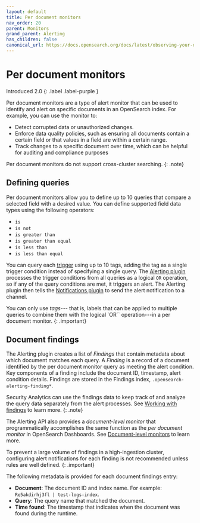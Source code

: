 ```yaml
---
layout: default
title: Per document monitors
nav_order: 20
parent: Monitors
grand_parent: Alerting
has_children: false
canonical_url: https://docs.opensearch.org/docs/latest/observing-your-data/alerting/per-document-monitors/
---
```


# Per document monitors
Introduced 2.0
{: .label .label-purple }

Per document monitors are a type of alert monitor that can be used to identify and alert on specific documents in an OpenSearch index. For example, you can use the monitor to:

- Detect corrupted data or unauthorized changes.
- Enforce data quality policies, such as ensuring all documents contain a certain field or that values in a field are within a certain range. 
- Track changes to a specific document over time, which can be helpful for auditing and compliance purposes

Per document monitors do not support cross-cluster searching.
{: .note} 

## Defining queries

Per document monitors allow you to define up to 10 queries that compare a selected field with a desired value. You can define supported field data types using the following operators:

- `is` 
- `is not`
- `is greater than`
- `is greater than equal`
- `is less than`
- `is less than equal`

You can query each [trigger]({{site.url}}{{site.baseurl}}/observing-your-data/alerting/triggers/) using up to 10 tags, adding the tag as a single trigger condition instead of specifying a single query. The [Alerting plugin]({{site.url}}{{site.baseurl}}/observing-your-data/alerting/monitors/) processes the trigger conditions from all queries as a logical `OR` operation, so if any of the query conditions are met, it triggers an alert. The Alerting plugin then tells the [Notifications plugin]({{site.url}}{{site.baseurl}}/observing-your-data/notifications/index/) to send the alert notification to a channel.

You can only use _tags_--- that is, labels that can be applied to multiple queries to combine them with the logical `OR`` operation---in a per document monitor.
{: .important}

## Document findings

The Alerting plugin creates a list of _Findings_ that contain metadata about which document matches each query. A _Finding_ is a record of a document identified by the per document monitor query as meeting the alert condition. Key components of a finding include the document ID, timestamp, alert condition details. Findings are stored in the Findings index, `.opensearch-alerting-finding*`. 

Security Analytics can use the findings data to keep track of and analyze the query data separately from the alert processes. See [Working with findings]({{site.url}}{{site.baseurl}}/security-analytics/usage/findings/) to learn more.
{: .note}

The Alerting API also provides a _document-level monitor_ that programmatically accomplishes the same function as the _per document monitor_ in OpenSearch Dashboards. See [Document-level monitors]({{site.url}}{{site.baseurl}}/monitoring-plugins/alerting/api/#document-level-monitors) to learn more.

To prevent a large volume of findings in a high-ingestion cluster, configuring alert notifications for each finding is not recommended unless rules are well defined.
{: .important}

The following metadata is provided for each document findings entry:

* **Document**: The document ID and index name. For example: `Re5akdirhj3fl | test-logs-index`.
* **Query**: The query name that matched the document.
* **Time found**: The timestamp that indicates when the document was found during the runtime.
